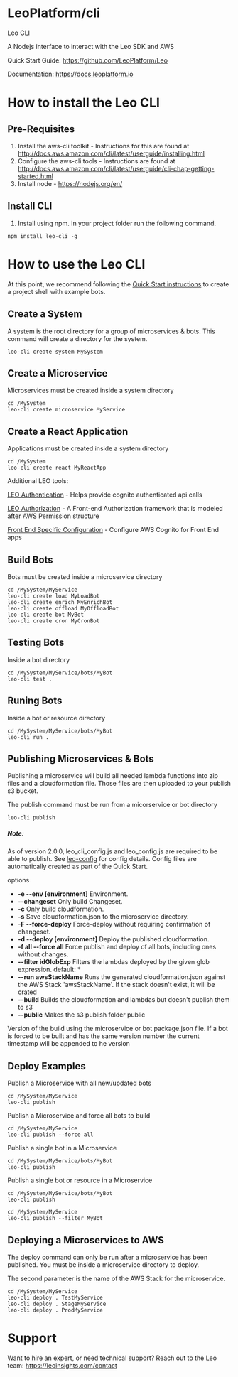 LeoPlatform/cli
===================

Leo CLI

A Nodejs interface to interact with the Leo SDK and AWS

Quick Start Guide: https://github.com/LeoPlatform/Leo

Documentation: https://docs.leoplatform.io

How to install the Leo CLI
===================================

Pre-Requisites
--------------
1. Install the aws-cli toolkit - Instructions for this are found at http://docs.aws.amazon.com/cli/latest/userguide/installing.html
2. Configure the aws-cli tools - Instructions are found at http://docs.aws.amazon.com/cli/latest/userguide/cli-chap-getting-started.html
3. Install node - https://nodejs.org/en/

Install CLI
-----------
1. Install using npm.  In your project folder run the following command.

```
npm install leo-cli -g
```

How to use the Leo CLI
===================================

At this point, we recommend following the [Quick Start instructions](https://github.com/LeoPlatform/Leo#step-3-create-a-quickstart-project) to create a project shell with example bots.

Create a System
---------------
A system is the root directory for a group of microservices & bots.  This command will create a directory for the system.

```
leo-cli create system MySystem
```

Create a Microservice
---------------
Microservices must be created inside a system directory

```
cd /MySystem
leo-cli create microservice MyService
```

Create a React Application
---------------
Applications must be created inside a system directory

```
cd /MySystem
leo-cli create react MyReactApp
```

Additional LEO tools: 

[LEO Authentication](https://github.com/LeoPlatform/bus-ui/tree/master/ui/static/js) - Helps provide cognito authenticated api calls

[LEO Authorization](https://github.com/LeoPlatform/auth-sdk) - A Front-end Authorization framework that is modeled after AWS Permission structure

[Front End Specific Configuration](https://github.com/LeoPlatform/leo-config#ui-config) - Configure AWS Cognito for Front End apps

Build Bots
-----------------
Bots must be created inside a microservice directory

```
cd /MySystem/MyService
leo-cli create load MyLoadBot
leo-cli create enrich MyEnrichBot
leo-cli create offload MyOffloadBot
leo-cli create bot MyBot
leo-cli create cron MyCronBot
```

Testing Bots
-------------------
Inside a bot directory

```
cd /MySystem/MyService/bots/MyBot
leo-cli test .
```

Runing Bots
-----------
Inside a bot or resource directory

```
cd /MySystem/MyService/bots/MyBot
leo-cli run .
```

Publishing Microservices & Bots
-------------------------------------
Publishing a microservice will build all needed lambda functions into zip files and a cloudformation file.  Those files are then uploaded to your publish s3 bucket.

The publish command must be run from a micorservice or bot directory

```
leo-cli publish
```
##### Note:
As of version 2.0.0, leo_cli_config.js and leo_config.js are required to be able to publish.
See [leo-config](https://github.com/LeoPlatform/leo-config) for config details. Config files are automatically created as part of the Quick Start.

options
* **-e --env [environment]**        Environment.
* **--changeset**                   Only build Changeset.
* **-c**                            Only build cloudformation.
* **-s**                            Save cloudformation.json to the microservice directory.
* **-F --force-deploy**             Force-deploy without requiring confirmation of changeset.
* **-d --deploy [environment]**     Deploy the published cloudformation.
* **-f all --force all**            Force publish and deploy of all bots, including ones without changes.
* **--filter idGlobExp**            Filters the lambdas deployed by the given glob expression. default: *
* **--run awsStackName**            Runs the generated cloudformation.json against the AWS Stack 'awsStackName'.  If the stack doesn't exist, it will be crated
* **--build**                       Builds the cloudformation and lambdas but doesn't publish them to s3
* **--public**                      Makes the s3 publish folder public

Version of the build using the microservice or bot package.json file.  If a bot is forced to be built and has the same version number the current timestamp will be appended to he version

Deploy Examples
---------------

Publish a Microservice with all new/updated bots

```
cd /MySystem/MyService
leo-cli publish 
```  


Publish a Microservice and force all bots to build

```
cd /MySystem/MyService
leo-cli publish --force all
```  


Publish a single bot in a Microservice

```
cd /MySystem/MyService/bots/MyBot
leo-cli publish
```  


Publish a single bot or resource in a Microservice

```
cd /MySystem/MyService/bots/MyBot
leo-cli publish 
```  

```
cd /MySystem/MyService
leo-cli publish --filter MyBot
```  


Deploying a Microservices to AWS
-------------------------------------

The deploy command can only be run after a microservice has been published.  You must be inside a microservice directory to deploy.

The second parameter is the name of the AWS Stack for the microservice.

```
cd /MySystem/MyService
leo-cli deploy . TestMyService
leo-cli deploy . StageMyService
leo-cli deploy . ProdMyService
```

# Support
Want to hire an expert, or need technical support? Reach out to the Leo team: https://leoinsights.com/contact
